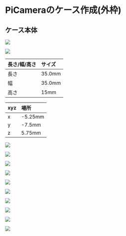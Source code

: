 # PiCameraのケース作成(外枠)

## ケース本体

![](/img/dev/pi/case000.jpeg)

![](/img/dev/pi/case001.jpeg)

|長さ/幅/高さ|サイズ|
|:--|:--|
|長さ| 35.0mm  |
|幅| 35.0mm |
|高さ| 15mm|

|xyz|場所|
|:--|:--|
|x| -5.25mm |
|y| -7.5mm |
|z| 5.75mm|

![](/img/dev/pi/case101.jpeg)

![](/img/dev/pi/case102.jpeg)

![](/img/dev/pi/case103.jpeg)

![](/img/dev/pi/case104.jpeg)

![](/img/dev/pi/case105.jpeg)

![](/img/dev/pi/case106.jpeg)

![](/img/dev/pi/case107.jpeg)

![](/img/dev/pi/case108.jpeg)

![](/img/dev/pi/case109.jpeg)

![](/img/dev/pi/case110.jpeg)

